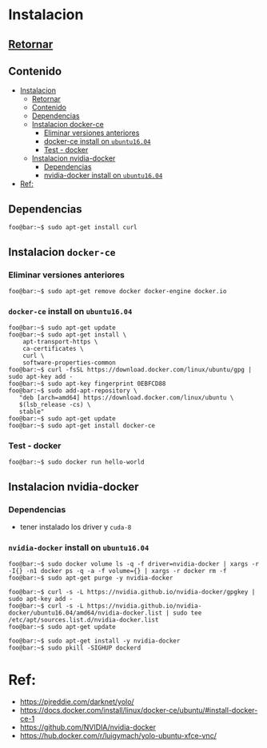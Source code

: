 
# Instalacion

## [Retornar](./README.md)
## Contenido
   * [Instalacion](#instalacion)
      * [<a href="./README.md">Retornar</a>](#retornar)
      * [Contenido](#contenido)
      * [Dependencias](#dependencias)
      * [Instalacion docker-ce](#instalacion-docker-ce)
         * [Eliminar versiones anteriores](#eliminar-versiones-anteriores)
         * [docker-ce install  on <code>ubuntu16.04</code>](#docker-ce-install--on-ubuntu1604)
         * [Test - docker](#test---docker)
      * [Instalacion nvidia-docker](#instalacion-nvidia-docker)
         * [Dependencias](#dependencias-1)
         * [nvidia-docker install  on <code>ubuntu16.04</code>](#nvidia-docker-install--on-ubuntu1604)
   * [Ref:](#ref)

## Dependencias
```console
foo@bar:~$ sudo apt-get install curl
```
## Instalacion `docker-ce`

### Eliminar versiones anteriores 
```console
foo@bar:~$ sudo apt-get remove docker docker-engine docker.io
```
### `docker-ce` install  on `ubuntu16.04`
```console
foo@bar:~$ sudo apt-get update
foo@bar:~$ sudo apt-get install \
    apt-transport-https \
    ca-certificates \
    curl \
    software-properties-common
foo@bar:~$ curl -fsSL https://download.docker.com/linux/ubuntu/gpg | sudo apt-key add -
foo@bar:~$ sudo apt-key fingerprint 0EBFCD88
foo@bar:~$ sudo add-apt-repository \
   "deb [arch=amd64] https://download.docker.com/linux/ubuntu \
   $(lsb_release -cs) \
   stable"
foo@bar:~$ sudo apt-get update
foo@bar:~$ sudo apt-get install docker-ce
```
### Test - docker
```console
foo@bar:~$ sudo docker run hello-world
```
## Instalacion nvidia-docker


### Dependencias
- tener instalado los driver y `cuda-8`  

### `nvidia-docker` install  on `ubuntu16.04`
```console
foo@bar:~$ sudo docker volume ls -q -f driver=nvidia-docker | xargs -r -I{} -n1 docker ps -q -a -f volume={} | xargs -r docker rm -f
foo@bar:~$ sudo apt-get purge -y nvidia-docker

foo@bar:~$ curl -s -L https://nvidia.github.io/nvidia-docker/gpgkey | sudo apt-key add -
foo@bar:~$ curl -s -L https://nvidia.github.io/nvidia-docker/ubuntu16.04/amd64/nvidia-docker.list | sudo tee /etc/apt/sources.list.d/nvidia-docker.list
foo@bar:~$ sudo apt-get update

foo@bar:~$ sudo apt-get install -y nvidia-docker
foo@bar:~$ sudo pkill -SIGHUP dockerd
```

# Ref: 

- https://pjreddie.com/darknet/yolo/
- https://docs.docker.com/install/linux/docker-ce/ubuntu/#install-docker-ce-1
- https://github.com/NVIDIA/nvidia-docker
- https://hub.docker.com/r/luigymach/yolo-ubuntu-xfce-vnc/


